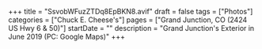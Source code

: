 +++
title = "SsvobWFuzZTDq8EpBKN8.avif"
draft = false
tags = ["Photos"]
categories = ["Chuck E. Cheese's"]
pages = ["Grand Junction, CO (2424 US Hwy 6 & 50)"]
startDate = ""
description = "Grand Junction's Exterior in June 2019 (PC: Google Maps)"
+++
